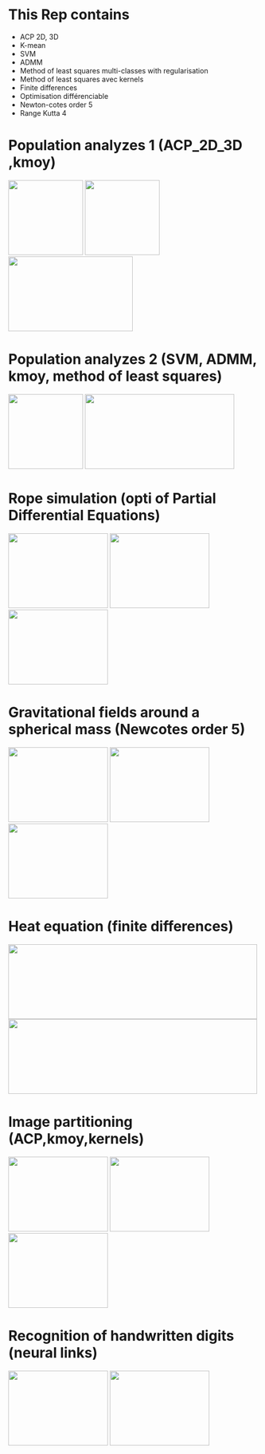 # This Rep contains

* ACP 2D, 3D
* K-mean
* SVM 
* ADMM
* Method of least squares multi-classes with regularisation
* Method of least squares avec kernels
* Finite differences
* Optimisation différenciable
* Newton-cotes order 5
* Range Kutta 4 



# Population analyzes 1 (ACP_2D_3D ,kmoy)

<img src="https://user-images.githubusercontent.com/108919405/206129447-a5faf40c-01a1-4436-9fa9-83a0f5cc85a8.png" width="150" height="150"/> <img src="https://user-images.githubusercontent.com/108919405/206129882-43fd51ba-96d3-4360-bde4-6206ec3514da.png" width="150" height="150"/> <img src="https://user-images.githubusercontent.com/108919405/206130239-50cafee1-a45f-415a-a639-8e9ede17b7bd.png" width="250" height="150"/> 
 
 
# Population analyzes 2 (SVM, ADMM, kmoy, method of least squares)

<img src="https://user-images.githubusercontent.com/108919405/206130919-0ebfdc4b-95db-4756-a295-8131e360448d.png" width="150" height="150"/> <img src="https://user-images.githubusercontent.com/108919405/206131877-f99844c2-6c05-4433-b9b9-8a9b94088bde.png" width="300" height="150"/>


# Rope simulation (opti of Partial Differential Equations)

<img src="https://user-images.githubusercontent.com/108919405/206132212-24798fb7-9ff4-4e19-b159-29e1ae4f16c7.gif" width="200" height="150"/> <img src="https://user-images.githubusercontent.com/108919405/206128060-daba7d1f-f9d1-4541-bab0-f2c841342701.gif" width="200" height="150"/> <img src="https://user-images.githubusercontent.com/108919405/206128071-6794c5bf-862e-45ba-b17e-29adc3773e17.gif" width="200" height="150"/>


# Gravitational fields around a spherical mass (Newcotes order 5)

<img src="https://user-images.githubusercontent.com/108919405/206133449-e37fcbd9-7cfb-42b7-8632-94f709b98ee8.png" width="200" height="150"/> <img src="https://user-images.githubusercontent.com/108919405/206134287-e28b40ac-08d1-4aca-a067-29ff91dfbb6d.png" width="200" height="150"/> <img src="https://user-images.githubusercontent.com/108919405/206135287-860b5bda-9775-4d38-955f-9d382bdb77d4.png" width="200" height="150"/>


# Heat equation (finite differences)

<img src="https://user-images.githubusercontent.com/108919405/206135797-0df560ab-5309-4910-8383-c3b92876885d.png" width="500" height="150"/> <img src="https://user-images.githubusercontent.com/108919405/206352731-875da81e-7754-4e95-a8de-95ceb8662003.png" width="500" height="150"/>


# Image partitioning (ACP,kmoy,kernels)

<img src="https://user-images.githubusercontent.com/108919405/206353277-524f388e-eb7b-46f4-8026-d6ad44b48aac.jpg" width="200" height="150"/> <img src="https://user-images.githubusercontent.com/108919405/206353361-3e263bbf-4baf-443a-87c7-d30553881def.jpg" width="200" height="150"/> <img src="https://user-images.githubusercontent.com/108919405/206353354-a9f48669-7120-4eb7-80e0-7577fdf7568a.jpg" width="200" height="150"/> 


# Recognition of handwritten digits (neural links)

<img src="https://user-images.githubusercontent.com/108919405/206353988-817a28ad-d7d5-47e1-a049-6d9e29d39ca0.png" width="200" height="150"/> <img src="https://user-images.githubusercontent.com/108919405/206354768-d8c05d27-f5e6-420d-b405-0f49e6b65d3a.png" width="200" height="150"/> 



